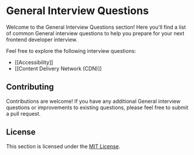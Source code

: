 # General Interview Questions

Welcome to the General Interview Questions section! Here you'll find a list of common General interview questions to help you prepare for your next frontend developer interview.

Feel free to explore the following interview questions:

- [[Accessibility]]
- [[Content Delivery Network (CDN)]]

## Contributing

Contributions are welcome! If you have any additional General interview questions or improvements to existing questions, please feel free to submit a pull request.

## License

This section is licensed under the [MIT License](../LICENSE).
